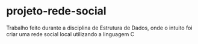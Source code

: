# projeto-rede-social

Trabalho feito durante a disciplina de Estrutura de Dados, onde o intuito foi criar uma rede social local utilizando a linguagem C
